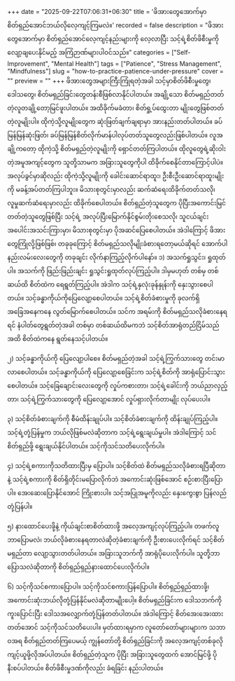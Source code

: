 +++
date = "2025-09-22T07:06:31+06:30"
title = 'ဖိအားတွေအောက်မှာ စိတ်ရှည်အောင်ဘယ်လိုလေ့ကျင့်ကြမလဲ။'
recorded = false
description = "ဖိအားတွေအောက်မှာ စိတ်ရှည်အောင်လေ့ကျင့်နည်းများကို လေ့လာပြီး သင့်ရဲ့စိတ်ဖိစီးမှုကို လျော့ချပေးနိုင်မည့် အကြံဉာဏ်များပါဝင်သည်။"
categories = ["Self-Improvement", "Mental Health"]
tags = ["Patience", "Stress Management", "Mindfulness"]
slug = "how-to-practice-patience-under-pressure"
cover = ""
preview = ""
+++
ဖိအားတွေအများကြီးကြုံရတဲ့အခါ သင့်မှာစိတ်ဖိစီးမှုတွေ၊ ဒေါသတွေ၊ စိတ်မရှည်ခြင်းတွေတန်းစီဖြစ်လာနိုင်ပါတယ်။ အချို့သော စိတ်မရှည်တတ်တဲ့လူတချို့တော့မြင်ဖူးပါတယ်။ အထိခိုက်မခံတာ၊ စိတ်ရှု့ပ်ထွေးတာ မျိုးတွေဖြစ်တတ်တဲ့လူမျိုးပါ။ ထိုကဲ့သို့လူမျိုးတွေက ဆုံးဖြတ်ချက်ချရာမှာ အားနည်းတတ်ပါတယ်။ ခပ်မြန်မြန်ဆုံးဖြတ်၊ ခပ်မြန်မြန်စိတ်လိုက်မာန်ပါလုပ်တတ်သူတွေလည်းဖြစ်ပါတယ်။ လူအချို့ကတော့ ထိုကဲ့သို့ စိတ်မရှည်တဲ့လူမျိုးကို ရှောင်တတ်ကြပါတယ်။ ထိုလူတွေရဲ့ဆိုးဝါးတဲ့အမူအကျင့်တွေက သူတို့သာမက အခြားသူတွေကိုပါ ထိခိုက်စေနိုင်တာကြောင့်ပါပဲ။ အလုပ်ခွင်မှာဆိုလည်း ထိုကဲ့သို့လူမျိုးကို ခေါင်းဆောင်ရာထူး၊ ဦးစီးဦးဆောင်ရာထူးမျိုးကို မခန့်အပ်တတ်ကြပါဘူး။ မိသားစုတွင်းမှာလည်း ဆက်ဆံရေးထိခိုက်တတ်သလို၊ လူမှုဆက်ဆံရေးမှာလည်း ထိခိုက်စေပါတယ်။ စိတ်ရှည်တဲ့သူတွေက ပိုပြီးအကောင်းမြင်တတ်တဲ့သူတွေဖြစ်ပြီး သင့်ရဲ့ အလုပ်ပြီးမြောက်နိုင်စွမ်းတိုးစေသလို၊ သူငယ်ချင်းအပေါင်းအသင်းကြားမှာ၊ မိသားစုတွင်းမှာ ပိုအဆင်ပြေစေပါတယ်။ အဲဒါကြောင့် ဖိအားတွေကြုံလို့ဖြစ်ဖြစ်၊ တခုခုကြောင့် စိတ်မရှည်သလိုမျိုးခံစားရတော့မယ်ဆိုရင် အောက်ပါနည်းလမ်းလေးတွေကို တခုချင်း လိုက်နာကြည့်လိုက်ပါနော်။
၁) အသက်ရှုသွင်း၊ ရှုထုတ်ပါ။
အသက်ကို ဖြည်းဖြည်းချင်း ရှုသွင်းရှုထုတ်လုပ်ကြည့်ပါ။ ဒါမှမဟုတ် တစ်မှ တစ်ဆယ်ထိ စိတ်ထဲက ရေရွတ်ကြည့်ပါ။ အဲဒါက သင့်ရဲ့နှလုံးခုန်နှုန်းကို နှေးသွားစေပါတယ်။ သင့်ခန္ဓာကိုယ်ကိုပြေလျော့စေပါတယ်။ သင့်ရဲ့စိတ်ခံစားမှုကို ခုလက်ရှိအခြေအနေကနေ လွတ်မြောက်စေပါတယ်။ သင်က အရမ်းကို စိတ်မရှည်သလိုခံစားနေရရင် နံပါတ်တွေရွတ်တဲ့အခါ တစ်မှာ တစ်ဆယ်ထိမကဘဲ သင့်စိတ်အာရုံတည်ငြိမ်သည်အထိ စိတ်ထဲကနေ ရွတ်နေသင့်ပါတယ်။

၂) သင့်ခန္ဓာကိုယ်ကို ပြေလျော့ပါစေ။
စိတ်မရှည်တဲ့အခါ သင့်ရဲ့ကြွက်သားတွေ တင်းမာလာစေပါတယ်။ သင့်ခန္ဓာကိုယ်ကို ပြေလျော့စေခြင်းက သင့်ရဲ့စိတ်ကို အာရုံပြောင်းသွားစေပါတယ်။ သင့်ခြေချောင်းလေးတွေကို လှုပ်ကစားတာ၊ သင့်ရဲ့ခေါင်းကို ဘယ်ညာလှည့်တာ၊ သင့်ရဲ့ကြွက်သားတွေကို ပြေလျော့အောင် လှုပ်ရှားလိုက်တာမျိုး လုပ်ပေးပါ။

၃) သင့်စိတ်ခံစားချက်ကို စီမံထိန်းချုပ်ပါ။
သင့်စိတ်ခံစားချက်ကို ထိန်းချုပ်ကြည့်ပါ။ သင့်ရဲ့တုံ့ပြန်မှုက ဘယ်လိုဖြစ်မလဲဆိုတာက သင့်ရဲ့ရွေးချယ်မှုပါ။ အဲဒါကြောင့် သင်စိတ်ရှည်ဖို့ ရွေးချယ်နိုင်ပါတယ်။ သင့်ကိုသင်သတိပေးလိုက်ပါ။

၄) သင့်ရဲ့စကားကိုသတိထားပြီးမှ ပြောပါ။
သင့်စိတ်ထဲ စိတ်မရှည်သလိုခံစားရပြီဆိုတာနဲ့ သင့်ရဲ့စကားကို စိတ်ရှိတိုင်းမပြောလိုက်ဘဲ အကောင်းဆုံးဖြစ်အောင် စဉ်းစားပြီးပြောပါ။ အေးဆေးပြောနိုင်အောင် ကြိုးစားပါ။ သင့်အပြုအမူကိုလည်း နှေးကွေးစွာ ပြန်လည်တုံ့ပြန်ပါ။

၅) နားထောင်ပေးဖို့နဲ့ ကိုယ်ချင်းစာစိတ်ထားဖို့ အလေ့အကျင့်လုပ်ကြည့်ပါ။
တဖက်လူဘာပြောမလဲ၊ ဘယ်လိုခံစားနေရတာလဲဆိုတဲ့ခံစားချက်ကို ဦးစားပေးလိုက်ရင် သင့်စိတ်မရှည်တာ လျော့သွားတတ်ပါတယ်။ အခြားသူဘက်ကို အာရုံပိုပေးလိုက်ပါ။ သူတို့ဘာပြောသလဲဆိုတာကို စိတ်ရှည်ရှည်နားထောင်ပေးလိုက်ပါ။

၆) သင့်ကိုသင်စကားပြောပါ။
သင့်ကိုသင်စကားပြန်ပြောပါ။ စိတ်ရှည်ရှည်ထားဖို့၊ အကောင်းဆုံးဘယ်လိုတုံ့ပြန်နိုင်မလဲဆိုတာမျိုးပေါ့။ စိတ်မရှည်ခြင်းက ဒေါသဘက်ကို ကူးပြောင်းပြီး ဒေါသအလျှောက်တုံ့ပြန်တတ်ပါတယ်။ အဲဒါကြောင့် စိတ်အေးအေးထားတတ်အောင် သင့်ကိုသင်သတိပေးပါ။
မှတ်ထားရမှာက လူတော်တော်များများက သဘာဝအရ စိတ်ရှည်တတ်ကြပေမယ့် ကျွန်တော်တို့ စိတ်ရှည်ခြင်းကို အလေ့အကျင့်တစ်ခုလို ကျင့်ယူဖို့လိုအပ်ပါတယ်။ စိတ်ရှည်တဲ့သူက ပိုပြီး အခြားသူတွေထက် အောင်မြင်ဖို့ ပိုနီးစပ်ပါတယ်။ စိတ်ဖိစီးမှုဒဏ်ကိုလည်း ခံရခြင်း နည်းပါတယ်။ 
